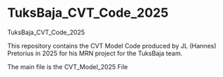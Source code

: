 # TuksBaja_CVT_Code_2025
TuksBaja_CVT_Code_2025

This repository contains the CVT Model Code produced by JL (Hannes) Pretorius in 2025 for his MRN project for the TuksBaja team.

The main file is the CVT_Model_2025 File